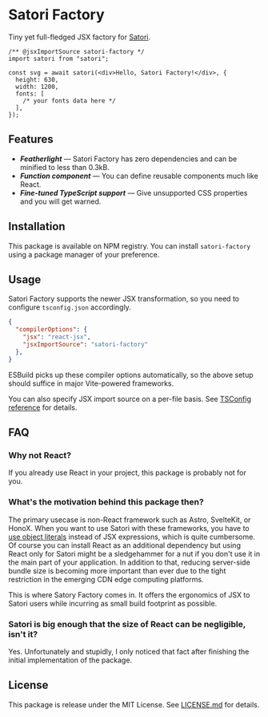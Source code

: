 # Satori Factory

Tiny yet full-fledged JSX factory for [Satori](https://github.com/vercel/satori).

```tsx
/** @jsxImportSource satori-factory */
import satori from "satori";

const svg = await satori(<div>Hello, Satori Factory!</div>, {
  height: 630,
  width: 1200,
  fonts: [
    /* your fonts data here */
  ],
});
```

## Features

- ***Featherlight*** &mdash; Satori Factory has zero dependencies and can be minified to less than 0.3kB.
- ***Function component*** &mdash; You can define reusable components much like React.
- ***Fine-tuned TypeScript support*** &mdash; Give unsupported CSS properties and you will get warned.

## Installation

This package is available on NPM registry.
You can install `satori-factory` using a package manager of your preference.

## Usage

Satori Factory supports the newer JSX transformation, so you need to configure `tsconfig.json` accordingly.

```json
{
  "compilerOptions": {
    "jsx": "react-jsx",
    "jsxImportSource": "satori-factory"
  },
}
```

ESBuild picks up these compiler options automatically, so the above setup should suffice in major Vite-powered frameworks.

You can also specify JSX import source on a per-file basis.
See [TSConfig reference](https://www.typescriptlang.org/tsconfig#jsxImportSource) for details.

## FAQ
### Why not React?

If you already use React in your project, this package is probably not for you.

### What's the motivation behind this package then?

The primary usecase is non-React framework such as Astro, SvelteKit, or HonoX.
When you want to use Satori with these frameworks, you have to [use object literals](https://github.com/vercel/satori#use-without-jsx) instead of JSX expressions, which is quite cumbersome.
Of course you can install React as an additional dependency but using React only for Satori might be a sledgehammer for a nut if you don't use it in the main part of your application.
In addition to that, reducing server-side bundle size is becoming more important than ever due to the tight restriction in the emerging CDN edge computing platforms.

This is where Satory Factory comes in.
It offers the ergonomics of JSX to Satori users while incurring as small build footprint as possible.

### Satori is big enough that the size of React can be negligible, isn't it?

Yes.
Unfortunately and stupidly, I only noticed that fact after finishing the initial implementation of the package.

## License

This package is release under the MIT License.
See [LICENSE.md](./LICENSE.md) for details.

